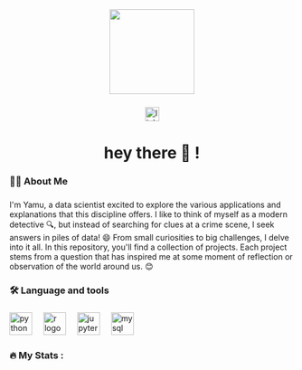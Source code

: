 <div align="center">
  <img height="150" src="https://media.giphy.com/media/v1.Y2lkPTc5MGI3NjExb2VnODhlOWk3cjNtMjBlMG0xNzdjY2lsaXVra2p1MHNldWl4aWJzaiZlcD12MV9pbnRlcm5hbF9naWZfYnlfaWQmY3Q9Zw/GYtblmdLnemlO/giphy.gif"  />
</div>

###

<div align="center">
  <a href="www.linkedin.com/in/yamuna-mena" target="_blank">
    <img src="https://img.shields.io/static/v1?message=LinkedIn&logo=linkedin&label=&color=0077B5&logoColor=white&labelColor=&style=for-the-badge" height="25" alt="linkedin logo"  />
  </a>
</div>

###

<h1 align="center">hey there 👋 !</h1>

###

<h3 align="left">👩‍💻  About Me</h3>

###

<p align="left">I'm Yamu, a data scientist excited to explore the various applications and explanations that this discipline offers. I like to think of myself as a modern detective 🔍, but instead of searching for clues at a crime scene, I seek answers in piles of data! 😄 From small curiosities to big challenges, I delve into it all. In this repository, you'll find a collection of projects. Each project stems from a question that has inspired me at some moment of reflection or observation of the world around us. 😊</p>

###

<h3 align="left">🛠 Language and tools</h3>

###

<div align="left">
  <img src="https://cdn.jsdelivr.net/gh/devicons/devicon/icons/python/python-original.svg" height="40" alt="python logo"  />
  <img width="12" />
  <img src="https://cdn.jsdelivr.net/gh/devicons/devicon/icons/r/r-original.svg" height="40" alt="r logo"  />
  <img width="12" />
  <img src="https://cdn.jsdelivr.net/gh/devicons/devicon/icons/jupyter/jupyter-original.svg" height="40" alt="jupyter logo"  />
  <img width="12" />
  <img src="https://cdn.jsdelivr.net/gh/devicons/devicon/icons/mysql/mysql-original.svg" height="40" alt="mysql logo"  />
</div>

###

<h3 align="left">🔥   My Stats :</h3>

###
